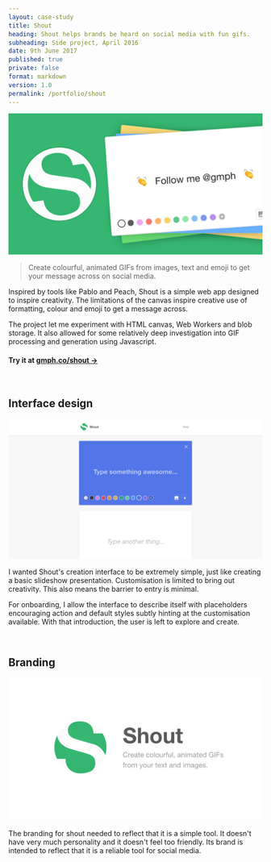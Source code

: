 ```yaml
---
layout: case-study
title: Shout
heading: Shout helps brands be heard on social media with fun gifs.
subheading: Side project, April 2016
date: 9th June 2017
published: true
private: false
format: markdown
version: 1.0
permalink: /portfolio/shout
---
```


![](/pages/portfolio/shout/shout.png)

> Create colourful, animated GIFs from images, text and emoji to get your message across on social media.

Inspired by tools like Pablo and Peach, Shout is a simple web app designed to inspire creativity. The limitations of the canvas inspire creative use of formatting, colour and emoji to get a message across.

The project let me experiment with HTML canvas, Web Workers and blob storage. It also allowed for some relatively deep investigation into GIF processing and generation using Javascript.

#### Try it at [gmph.co/shout &rarr;](https://gmph.co/shout)

<br>

## Interface design

<img alt="Shout Screenshot" src="/pages/portfolio/shout/shoutapp.png"/>

I wanted Shout's creation interface to be extremely simple, just like creating a basic slideshow presentation. Customisation is limited to bring out creativity. This also means the barrier to entry is minimal. 

For onboarding, I allow the interface to describe itself with placeholders encouraging action and default styles subtly hinting at the customisation available. With that introduction, the user is left to explore and create.

<br>

## Branding

<img src="/pages/portfolio/shout/shoutbranding.png"/>

The branding for shout needed to reflect that it is a simple tool. It doesn't have very much personality and it doesn't feel too friendly. Its brand is intended to reflect that it is a reliable tool for social media.